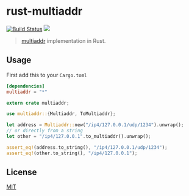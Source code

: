 # rust-multiaddr

[![Build Status](https://img.shields.io/travis/Dignifiedquire/rust-multiaddr/master.svg?style=flat-square)](https://travis-ci.org/Dignifiedquire/rust-multiaddr)
[![](https://img.shields.io/badge/rust-docs-blue.svg?style=flat-square)](http://dignifiedquire.github.io/rust-multiaddr/multiaddr/struct.Multiaddr.html)

> [multiaddr](https://github.com/jbenet/multiaddr) implementation in Rust.


## Usage

First add this to your `Cargo.toml`

```toml
[dependencies]
multiaddr = "*"
```

```rust
extern crate multiaddr;

use multiaddr::{Multiaddr, ToMultiaddr};

let address = Multiaddr::new("/ip4/127.0.0.1/udp/1234").unwrap();
// or directly from a string
let other = "/ip4/127.0.0.1".to_multiaddr().unwrap();

assert_eq!(address.to_string(), "/ip4/127.0.0.1/udp/1234");
assert_eq!(other.to_string(), "/ip4/127.0.0.1");
```


## License

[MIT](LICENSE)

